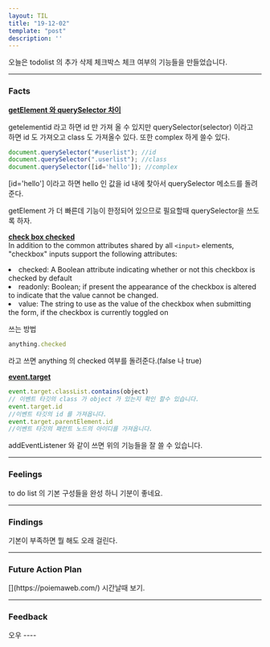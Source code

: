 ```yaml
---
layout: TIL
title: "19-12-02"
template: "post"
description: ''
---
```


오늘은 todolist 의 추가 삭제 체크박스 체크 여부의 기능들을 만들었습니다.

---

<h3>Facts</h3>

<strong>[getElement 와 querySelector 차이](
https://hashcode.co.kr/questions/5692/%EA%B0%95%EC%9D%98-4-11-queryselector%EC%97%90-%EC%84%B1%EB%8A%A5%EB%AC%B8%EC%A0%9C%EC%97%90-%EB%8C%80%ED%95%B4-%EC%A7%88%EB%AC%B8-%EB%93%9C%EB%A6%BD%EB%8B%88%EB%8B%A4)</strong>

getelementid 라고 하면 id 만 가져 올 수 있지만 
querySelector(selector) 이라고 하면 id 도 가져오고 class 도 가져올수 있다. 또한 complex 하게 쓸수 있다.

```javascript
document.querySelector("#userlist"); //id
document.querySelector(".userlist"); //class
document.querySelector([id='hello']); //complex
```
[id='hello'] 이라고 하면 hello 인 값을 id 내에 찾아서 querySelector 메소드를 돌려준다. 

getElement 가 더 빠른데 기능이 한정되어 있으므로 필요할때 querySelector을 쓰도록 하자.



<strong>[check box checked](https://developer.mozilla.org/en-US/docs/Web/HTML/Element/input/checkbox)</strong><br/>
In addition to the common attributes shared by all `<input>` elements, "checkbox" inputs support the following attributes:

<li>checked:    A Boolean attribute indicating whether or not this checkbox is checked by default</li>
<li>readonly:	Boolean; if present the appearance of the checkbox is altered to indicate that the value cannot be changed.</li>
<li>value:	The string to use as the value of the checkbox when submitting the form, if the checkbox is currently toggled on</li>

쓰는 방법<br/>

```javascript
anything.checked 
```

라고 쓰면 anything 의 checked 여부를 돌려준다.(false 나 true)

<strong>[event.target](https://developer.mozilla.org/ko/docs/Web/API/Event/target)</strong>   

```javascript
event.target.classList.contains(object)
// 이벤트 타깃의 class 가 object 가 있는지 확인 할수 있습니다. 
event.target.id 
//이벤트 타깃의 id 를 가져옵니다.
event.target.parentElement.id
//이벤트 타깃의 패런트 노드의 아이디를 가져옵니다.
```
addEventListener 와 같이 쓰면 위의 기능들을 잘 쓸 수 있습니다. 


---

<h3>Feelings</h3> to do list 의 기본 구성들을 완성 하니 기분이 좋네요.

---

<h3>Findings</h3> 기본이 부족하면 뭘 해도 오래 걸린다.

---

<h3>Future Action Plan</h3> 
[<https://poiemaweb.com/>](https://poiemaweb.com/) 시간날때 보기.

---

<h3>Feedback</h3> 
오우
----
